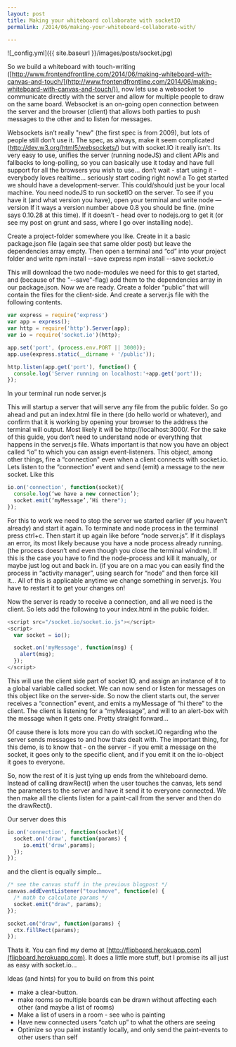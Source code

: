 ```yaml
---
layout: post
title: Making your whiteboard collaborate with socketIO
permalink: /2014/06/making-your-whiteboard-collaborate-with/

---
```


![_config.yml]({{ site.baseurl }}/images/posts/socket.jpg)

So we build a whiteboard with touch-writing ([http://www.frontendfrontline.com/2014/06/making-whiteboard-with-canvas-and-touch/](http://www.frontendfrontline.com/2014/06/making-whiteboard-with-canvas-and-touch/)), now lets use a websocket to communicate directly with the server and allow for multiple people to draw on the same board. Websocket is an on-going open connection between the server and the browser (client) that allows both parties to push messages to the other and to listen for messages. 

Websockets isn’t really "new" (the first spec is from 2009), but lots of people still don’t use it. The spec, as always, make it seem complicated (http://dev.w3.org/html5/websockets/) but with socket.IO it really isn't. Its very easy to use, unifies the server (running nodeJS) and client APIs and fallbacks to long-polling, so you can basically use it today and have full support for all the browsers you wish to use… don’t wait - start using it - everybody loves realtime… seriously start coding right now! 
a
To get started we should have a development-server. This could/should just be your local machine. You need nodeJS to run socketIO on the server. To see if you have it (and what version you have), open your terminal and write 
node —version
If it ways a version number above 0.8 you should be fine. (mine says 0.10.28 at this time). If it doesn’t - head over to nodejs.org to get it (or see my post on grunt and sass, where I go over installing node). 

Create a project-folder somewhere you like. Create in it a basic package.json file (again see that same older post) but leave the dependencies array empty. Then open a terminal and “cd” into your project folder and write 
npm install --save express
npm install --save socket.io

This will download the two node-modules we need for this to get started, and (because of the "--save"-flag) add them to the dependencies array in our package.json. Now we are ready. Create a folder “public” that will contain the files for the client-side. And create a server.js file with the following contents. 

```js
var express = require('express')
var app = express();
var http = require('http').Server(app);
var io = require('socket.io')(http);

app.set('port', (process.env.PORT || 3000));
app.use(express.static(__dirname + '/public'));

http.listen(app.get('port'), function() {
  console.log('Server running on localhost:'+app.get('port'));
});
```

In your terminal run
node server.js

This will startup a server that will serve any file from the public folder. So go ahead and put an index.html file in there (do hello world or whatever), and confirm that it is working by opening your browser to the address the terminal will output. Most likely it will be http://localhost:3000/. For the sake of this guide, you don’t need to understand node or everything that happens in the server.js file. Whats important is that now you have an object called “io” to which you can assign event-listeners. This object, among other things, fire a “connection" even when a client connects with socket.io. Lets listen to the “connection” event and send (emit) a message to the new socket. Like this

```js
io.on('connection', function(socket){
  console.log(‘we have a new connection’);
  socket.emit(‘myMessage’,’Hi there");
});
```

For this to work we need to stop the server we started earlier (if you haven’t already) and start it again. To terminate and node process in the terminal press ctrl+c. Then start it up again like before “node server.js”. If it displays an error, its most likely because you have a node process already running. (the process doesn’t end even though you close the terminal window). If this is the case you have to find the node-process and kill it manually, or maybe just log out and back in. (if you are on a mac you can easily find the process in “activity manager”, using search for “node” and then force kill it… All of this is applicable anytime we change something in server.js. You have to restart it to get your changes on!

Now the server is ready to receive a connection, and all we need is the client. So lets add the following to your index.html in the public folder. 

```js
<script src="/socket.io/socket.io.js"></script>
<script>
  var socket = io();

  socket.on('myMessage', function(msg) {
    alert(msg);
  });
</script>
```

This will use the client side part of socket IO, and assign an instance of it to a global variable called socket. We can now send or listen for messages on this object like on the server-side. So now the client starts out, the server receives a “connection” event, and emits a myMessage of “hi there” to the client. The client is listening for a “myMessage”, and will to an alert-box with the message when it gets one. Pretty straight forward… 

Of cause there is lots more you can do with socket.IO regarding who the server sends messages to and how thats dealt with. The important thing, for this demo, is to know that - on the server - if you emit a message on the socket, it goes only to the specific client, and if you emit it on the io-object it goes to everyone. 

So, now the rest of it is just tying up ends from the whiteboard demo. Instead of calling drawRect() when the user touches the canvas, lets send the parameters to the server and have it send it to everyone connected. We then make all the clients listen for a paint-call from the server and then do the drawRect(). 

Our server does this

```js
io.on('connection', function(socket){
  socket.on('draw', function(params) {
     io.emit('draw',params);
  });
});
```

and the client is equally simple…
```js
/* see the canvas stuff in the previous blogpost */
canvas.addEventListener("touchmove", function(e) {
  /* math to calculate params */
  socket.emit("draw", params);
});

socket.on("draw", function(params) {
  ctx.fillRect(params);
});
```

Thats it. You can find my demo at [http://flipboard.herokuapp.com](flipboard.herokuapp.com). It does a little more stuff, but I promise its all just as easy with socket.io...

Ideas (and hints) for you to build on from this point
* make a clear-button.
* make rooms so multiple boards can be drawn without affecting each other (and maybe a list of rooms)
* Make a list of users in a room - see who is painting
* Have new connected users “catch up” to what the others are seeing
* Optimize so you paint instantly locally, and only send the paint-events to other users than self
